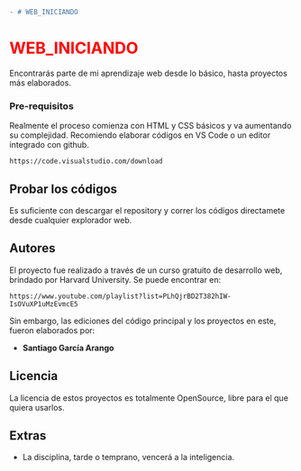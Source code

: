 ```diff
- # WEB_INICIANDO
```
# <span style="color:red">WEB_INICIANDO</span>

Encontrarás parte de mi aprendizaje web desde lo básico, hasta proyectos más elaborados.


### Pre-requisitos

Realmente el proceso comienza con HTML y CSS básicos y va aumentando su complejidad.
Recomiendo elaborar códigos en VS Code o un editor integrado con github.

```
https://code.visualstudio.com/download
```

## Probar los códigos

Es suficiente con descargar el repository y correr los códigos directamete desde cualquier explorador web.


## Autores

El proyecto fue realizado a través de un curso gratuito de desarrollo web, brindado por Harvard University.
Se puede encontrar en:
```
https://www.youtube.com/playlist?list=PLhQjrBD2T382hIW-IsOVuXP1uMzEvmcE5
```
Sin embargo, las ediciones del código principal y los proyectos en este, fueron elaborados por:
* **Santiago García Arango** 


## Licencia

La licencia de estos proyectos es totalmente OpenSource, libre para el que quiera usarlos.

## Extras

* La disciplina, tarde o temprano, vencerá a la inteligencia.
